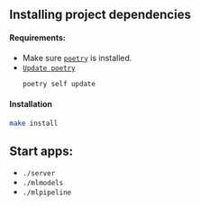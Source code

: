 ## Installing project dependencies
#### Requirements:
- Make sure [`poetry`](https://python-poetry.org/docs/#installation) is installed.
- [`Update poetry`](https://python-poetry.org/docs/#updating-poetry)
  ```bash
  poetry self update
  ```

#### Installation
```bash
make install
```

## Start apps:
- `./server`
- `./mlmodels`
- `./mlpipeline`
